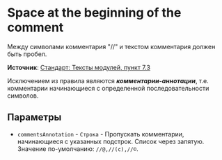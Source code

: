 # Space at the beginning of the comment

Между символами комментария "//" и текстом комментария должен быть пробел.  

**Источник**: [Стандарт: Тексты модулей, пункт 7.3](https://its.1c.ru/db/v8std#content:456:hdoc)
  
Исключением из правила являются _**комментарии-аннотации**_, т.е. комментарии начинающиеся с определенной последовательности символов.

## Параметры

* `commentsAnnotation` - `Строка` - Пропускать комментарии, начинающиеся с указанных подстрок. Список через запятую. Значение по-умолчанию: `//@,//(c),//©`.
